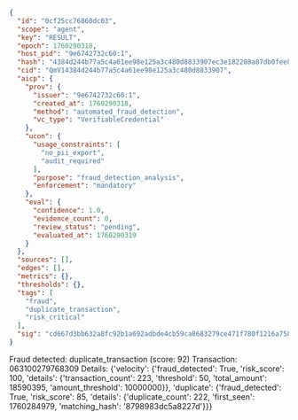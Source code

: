 ```json
{
  "id": "0cf25cc76860dc03",
  "scope": "agent",
  "key": "RESULT",
  "epoch": 1760290318,
  "host_pid": "9e6742732c60:1",
  "hash": "4384d244b77a5c4a61ee98e125a3c480d8833907ec3e182208a87db0fee84ba9",
  "cid": "QmV14384d244b77a5c4a61ee98e125a3c480d8833907",
  "aicp": {
    "prov": {
      "issuer": "9e6742732c60:1",
      "created_at": 1760290318,
      "method": "automated_fraud_detection",
      "vc_type": "VerifiableCredential"
    },
    "ucon": {
      "usage_constraints": [
        "no_pii_export",
        "audit_required"
      ],
      "purpose": "fraud_detection_analysis",
      "enforcement": "mandatory"
    },
    "eval": {
      "confidence": 1.0,
      "evidence_count": 0,
      "review_status": "pending",
      "evaluated_at": 1760290319
    }
  },
  "sources": [],
  "edges": [],
  "metrics": {},
  "thresholds": {},
  "tags": [
    "fraud",
    "duplicate_transaction",
    "risk_critical"
  ],
  "sig": "cd667d3bb632a8fc92b1a692adbde4cb59ca8683279ce471f780f1216a75883f"
}
```

Fraud detected: duplicate_transaction (score: 92)
Transaction: 063100279768309
Details: {'velocity': {'fraud_detected': True, 'risk_score': 100, 'details': {'transaction_count': 223, 'threshold': 50, 'total_amount': 18590395, 'amount_threshold': 10000000}}, 'duplicate': {'fraud_detected': True, 'risk_score': 85, 'details': {'duplicate_count': 222, 'first_seen': 1760284979, 'matching_hash': '8798983dc5a8227d'}}}